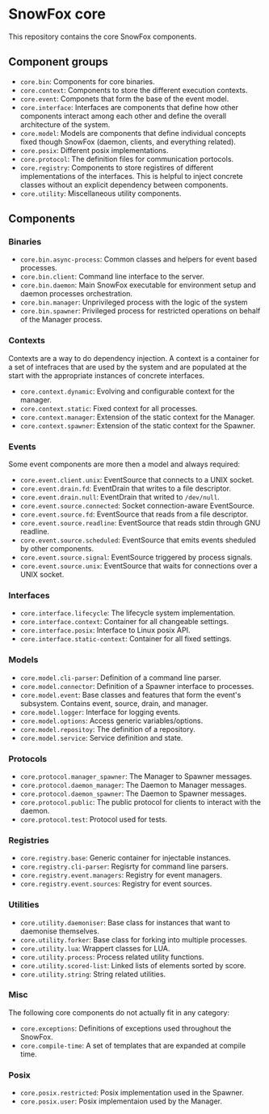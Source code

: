 SnowFox core
============
This repository contains the core SnowFox components.


Component groups
----------------

  * `core.bin`: Components for core binaries.
  * `core.context`: Components to store the different execution contexts.
  * `core.event`: Componets that form the base of the event model.
  * `core.interface`:
      Interfaces are components that define how other components interact
      among each other and define the overall architecture of the system.
  * `core.model`:
      Models are components that define individual concepts fixed though
      SnowFox (daemon, clients, and everything related).
  * `core.posix`: Different posix implementations.
  * `core.protocol`: The definition files for communication portocols.
  * `core.registry`:
      Components to store registires of different implementations of the
      interfaces.
      This is helpful to inject concrete classes without an explicit
      dependency between components.
  * `core.utility`: Miscellaneous utility components.


Components
----------


### Binaries

  * `core.bin.async-process`:
      Common classes and helpers for event based processes.
  * `core.bin.client`: Command line interface to the server.
  * `core.bin.daemon`:
      Main SnowFox executable for environment setup and daemon processes
      orchestration.
  * `core.bin.manager`: Unprivileged process with the logic of the system
  * `core.bin.spawner`:
      Privileged process for restricted operations on behalf of the
      Manager process.


### Contexts
Contexts are a way to do dependency injection.
A context is a container for a set of intefraces that are used by the system
and are populated at the start with the appropriate instances of concrete
interfaces.

  * `core.context.dynamic`: Evolving and configurable context for the manager.
  * `core.context.static`: Fixed context for all processes.
  * `core.context.manager`: Extension of the static context for the Manager.
  * `core.context.spawner`: Extension of the static context for the Spawner.


### Events
Some event components are more then a model and always required:

  * `core.event.client.unix`: EventSource that connects to a UNIX socket.
  * `core.event.drain.fd`: EventDrain that writes to a file descriptor.
  * `core.event.drain.null`: EventDrain that writed to `/dev/null`.
  * `core.event.source.connected`: Socket connection-aware EventSource.
  * `core.event.source.fd`: EventSource that reads from a file descriptor.
  * `core.event.source.readline`:
      EventSource that reads stdin through GNU readline.
  * `core.event.source.scheduled`:
      EventSource that emits events sheduled by other components.
  * `core.event.source.signal`: EventSource triggered by process signals.
  * `core.event.source.unix`:
      EventSource that waits for connections over a UNIX socket.


### Interfaces

  * `core.interface.lifecycle`: The lifecycle system implementation.
  * `core.interface.context`: Container for all changeable settings.
  * `core.interface.posix`: Interface to Linux posix API.
  * `core.interface.static-context`: Container for all fixed settings.


### Models

  * `core.model.cli-parser`: Definition of a command line parser.
  * `core.model.connector`: Definition of a Spawner interface to processes.
  * `core.model.event`:
      Base classes and features that form the event's subsystem.
      Contains event, source, drain, and manager.
  * `core.model.logger`: Interface for logging events.
  * `core.model.options`: Access generic variables/options.
  * `core.model.repositoy`: The definition of a repository.
  * `core.model.service`: Service definition and state.


### Protocols

  * `core.protocol.manager_spawner`: The Manager to Spawner messages.
  * `core.protocol.daemon_manager`: The Daemon to Manager messages.
  * `core.protocol.daemon_spawner`: The Daemon to Spawner messages.
  * `core.protocol.public`:
    The public protocol for clients to interact with the daemon.
  * `core.protocol.test`: Protocol used for tests.


### Registries

  * `core.registry.base`: Generic container for injectable instances.
  * `core.registry.cli-parser`: Regisrty for command line parsers.
  * `core.registry.event.managers`: Registry for event managers.
  * `core.registry.event.sources`: Registry for event sources.


### Utilities

  * `core.utility.daemoniser`:
    Base class for instances that want to daemonise themselves.
  * `core.utility.forker`: Base class for forking into multiple processes.
  * `core.utility.lua`: Wrappert classes for LUA.
  * `core.utility.process`: Process related utility functions.
  * `core.utility.scored-list`: Linked lists of elements sorted by score.
  * `core.utility.string`: String related utilities.


### Misc
The following core components do not actually fit in any category:

  * `core.exceptions`: Definitions of exceptions used throughout the SnowFox.
  * `core.compile-time`: A set of templates that are expanded at compile time.

### Posix

  * `core.posix.restricted`: Posix implementation used in the Spawner.
  * `core.posix.user`: Posix implementaion used by the Manager.
